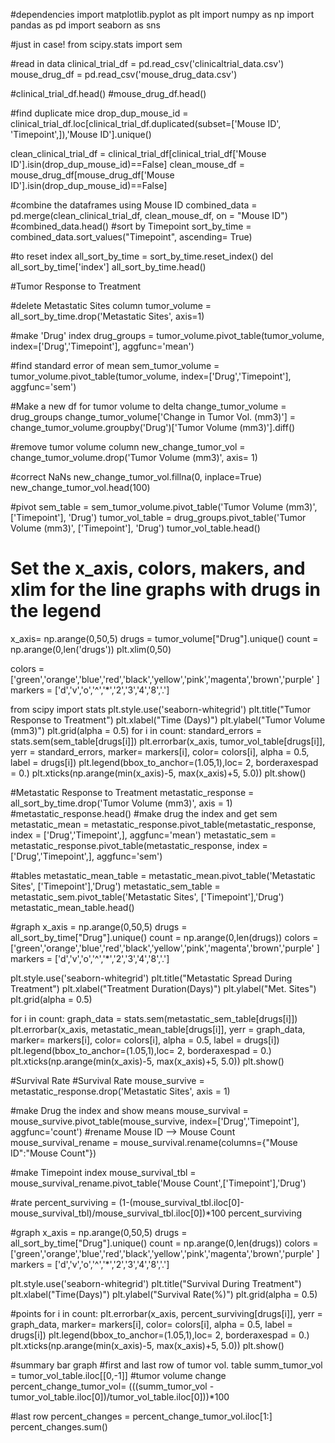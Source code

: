 #dependencies
import matplotlib.pyplot as plt
import numpy as np
import pandas as pd
import seaborn as sns

#just in case!
from scipy.stats import sem

#read in data
clinical_trial_df = pd.read_csv('clinicaltrial_data.csv')
mouse_drug_df = pd.read_csv('mouse_drug_data.csv')


#clinical_trial_df.head()
#mouse_drug_df.head()

#find duplicate mice
drop_dup_mouse_id = clinical_trial_df.loc[clinical_trial_df.duplicated(subset=['Mouse ID', 'Timepoint',]),'Mouse ID'].unique()

clean_clinical_trial_df = clinical_trial_df[clinical_trial_df['Mouse ID'].isin(drop_dup_mouse_id)==False]
clean_mouse_df = mouse_drug_df[mouse_drug_df['Mouse ID'].isin(drop_dup_mouse_id)==False]

#combine the dataframes using Mouse ID
combined_data = pd.merge(clean_clinical_trial_df, clean_mouse_df, on = "Mouse ID")
#combined_data.head()
#sort by Timepoint 
sort_by_time = combined_data.sort_values("Timepoint", ascending= True) 

#to reset index
all_sort_by_time = sort_by_time.reset_index()
del all_sort_by_time['index']
all_sort_by_time.head()

#Tumor Response to Treatment

#delete Metastatic Sites column
tumor_volume = all_sort_by_time.drop('Metastatic Sites', axis=1)

#make 'Drug' index
drug_groups = tumor_volume.pivot_table(tumor_volume, index=['Drug','Timepoint'], aggfunc='mean')

#find standard error of mean
sem_tumor_volume = tumor_volume.pivot_table(tumor_volume, index=['Drug','Timepoint'], aggfunc='sem')

#Make a new df for tumor volume to delta
change_tumor_volume = drug_groups
change_tumor_volume['Change in Tumor Vol. (mm3)'] = change_tumor_volume.groupby('Drug')['Tumor Volume (mm3)'].diff()

#remove tumor volume column
new_change_tumor_vol = change_tumor_volume.drop('Tumor Volume (mm3)', axis= 1)

#correct NaNs
new_change_tumor_vol.fillna(0, inplace=True)
new_change_tumor_vol.head(100)

#pivot
sem_table = sem_tumor_volume.pivot_table('Tumor Volume (mm3)', ['Timepoint'], 'Drug')
tumor_vol_table = drug_groups.pivot_table('Tumor Volume (mm3)', ['Timepoint'], 'Drug')
tumor_vol_table.head()   

# Set the x_axis, colors, makers, and xlim for the line graphs with drugs in the legend
x_axis= np.arange(0,50,5)
drugs = tumor_volume["Drug"].unique()
count = np.arange(0,len('drugs'))
plt.xlim(0,50) 

colors = ['green','orange','blue','red','black','yellow','pink','magenta','brown','purple' ]
markers = ['d','v','o','^','*','2','3','4','8','.']

from scipy import stats
plt.style.use('seaborn-whitegrid')
plt.title("Tumor Response to Treatment")
plt.xlabel("Time (Days)")
plt.ylabel("Tumor Volume (mm3)")
plt.grid(alpha = 0.5)
for i in count:
    standard_errors = stats.sem(sem_table[drugs[i]])
    plt.errorbar(x_axis, tumor_vol_table[drugs[i]], yerr = standard_errors, marker= markers[i], color= colors[i], alpha = 0.5, label = drugs[i])
plt.legend(bbox_to_anchor=(1.05,1),loc= 2, borderaxespad = 0.)
plt.xticks(np.arange(min(x_axis)-5, max(x_axis)+5, 5.0))
plt.show()

#Metastatic Response to Treatment
metastatic_response = all_sort_by_time.drop('Tumor Volume (mm3)', axis = 1)
#metastatic_response.head()
#make drug the index and get sem
metastatic_mean = metastatic_response.pivot_table(metastatic_response, index = ['Drug','Timepoint',], aggfunc='mean')
metastatic_sem = metastatic_response.pivot_table(metastatic_response, index = ['Drug','Timepoint',], aggfunc='sem')

#tables
metastatic_mean_table = metastatic_mean.pivot_table('Metastatic Sites', ['Timepoint'],'Drug')
metastatic_sem_table = metastatic_sem.pivot_table('Metastatic Sites', ['Timepoint'],'Drug')
metastatic_mean_table.head()

#graph
x_axis = np.arange(0,50,5)
drugs = all_sort_by_time["Drug"].unique()
count = np.arange(0,len(drugs))
colors = ['green','orange','blue','red','black','yellow','pink','magenta','brown','purple' ]
markers = ['d','v','o','^','*','2','3','4','8','.']

plt.style.use('seaborn-whitegrid')
plt.title("Metastatic Spread During Treatment")
plt.xlabel("Treatment Duration(Days)")
plt.ylabel("Met. Sites")
plt.grid(alpha = 0.5)


for i in count:
    graph_data = stats.sem(metastatic_sem_table[drugs[i]])
    plt.errorbar(x_axis, metastatic_mean_table[drugs[i]], yerr = graph_data, marker= markers[i], color= colors[i], alpha = 0.5, label = drugs[i])
plt.legend(bbox_to_anchor=(1.05,1),loc= 2, borderaxespad = 0.)
plt.xticks(np.arange(min(x_axis)-5, max(x_axis)+5, 5.0))
plt.show()

#Survival Rate
#Survival Rate
mouse_survive = metastatic_response.drop('Metastatic Sites', axis = 1)

#make Drug the index and show means
mouse_survival = mouse_survive.pivot_table(mouse_survive, index=['Drug','Timepoint'], aggfunc='count')
#rename Mouse ID --> Mouse Count
mouse_survival_rename = mouse_survival.rename(columns={"Mouse ID":"Mouse Count"})

#make Timepoint index
mouse_survival_tbl = mouse_survival_rename.pivot_table('Mouse Count',['Timepoint'],'Drug')

#rate
percent_surviving = (1-(mouse_survival_tbl.iloc[0]- mouse_survival_tbl)/mouse_survival_tbl.iloc[0])*100
percent_surviving

#graph
x_axis = np.arange(0,50,5)
drugs = all_sort_by_time["Drug"].unique()
count = np.arange(0,len(drugs))
colors = ['green','orange','blue','red','black','yellow','pink','magenta','brown','purple' ]
markers = ['d','v','o','^','*','2','3','4','8','.']

plt.style.use('seaborn-whitegrid')
plt.title("Survival During Treatment")
plt.xlabel("Time(Days)")
plt.ylabel("Survival Rate(%)")
plt.grid(alpha = 0.5)

#points
for i in count:
    plt.errorbar(x_axis, percent_surviving[drugs[i]], yerr = graph_data, marker= markers[i], color= colors[i], alpha = 0.5, label = drugs[i])
plt.legend(bbox_to_anchor=(1.05,1),loc= 2, borderaxespad = 0.)
plt.xticks(np.arange(min(x_axis)-5, max(x_axis)+5, 5.0))
plt.show()
                                      
#summary bar graph
#first and last row of tumor vol. table
summ_tumor_vol = tumor_vol_table.iloc[[0,-1]]
#tumor volume change
percent_change_tumor_vol= (((summ_tumor_vol -tumor_vol_table.iloc[0])/tumor_vol_table.iloc[0]))*100

#last row
percent_changes = percent_change_tumor_vol.iloc[1:]
percent_changes.sum()                                     
